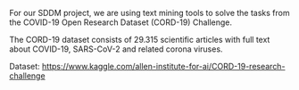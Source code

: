 For our SDDM project, we are using text mining tools to solve the tasks from the COVID-19 Open Research Dataset (CORD-19) Challenge.

The CORD-19 dataset consists of 29.315 scientific articles with full text about COVID-19, SARS-CoV-2 and related corona viruses.

Dataset: https://www.kaggle.com/allen-institute-for-ai/CORD-19-research-challenge 